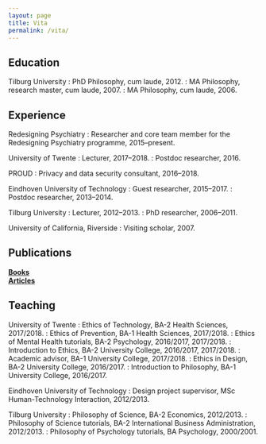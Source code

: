 ```yaml
---
layout: page
title: Vita
permalink: /vita/
---
```


## Education

Tilburg University
: PhD Philosophy, cum laude, 2012.
: MA Philosophy, research master, cum laude, 2007.
: MA Philosophy, cum laude, 2006.


## Experience

Redesigning Psychiatry
: Researcher and core team member for the Redesigning Psychiatry programme,
2015–present.

University of Twente
: Lecturer, 2017–2018.
: Postdoc researcher, 2016.

PROUD
: Privacy and data security consultant, 2016–2018.

Eindhoven University of Technology
: Guest researcher, 2015–2017.
: Postdoc researcher, 2013–2014.

Tilburg University
: Lecturer, 2012–2013.
: PhD researcher, 2006–2011.

University of California, Riverside
: Visiting scholar, 2007.

## Publications

[**Books**](/books/) <br>
[**Articles**](/articles/)


## Teaching

University of Twente
: Ethics of Technology, BA-2 Health Sciences, 2017/2018.
: Ethics of Prevention, BA-1 Health Sciences, 2017/2018.
: Ethics of Mental Health tutorials, BA-2 Psychology, 2016/2017, 2017/2018.
: Introduction to Ethics, BA-2 University College, 2016/2017, 2017/2018.
: Academic advisor, BA-1 University College, 2017/2018.
: Ethics in Design, BA-2 University College, 2016/2017.
: Introduction to Philosophy, BA-1 University College, 2016/2017.

Eindhoven University of Technology
: Design project supervisor, MSc Human-Technology Interaction, 2012/2013.

Tilburg University
: Philosophy of Science, BA-2 Economics, 2012/2013.
: Philosophy of Science tutorials, BA-2 International Business Administration, 2012/2013.
: Philosophy of Psychology tutorials, BA Psychology, 2000/2001.
